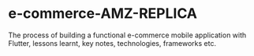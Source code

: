 # e-commerce-AMZ-REPLICA
The process of building a functional e-commerce mobile application with Flutter, lessons learnt, key notes, technologies, frameworks etc.
